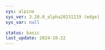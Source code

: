 ```yaml
---
sys: alpine
sys_ver: 3.20.0_alpha20231219 (edge)
sys_var: null

status: basic
last_update: 2024-10-22
---
```


